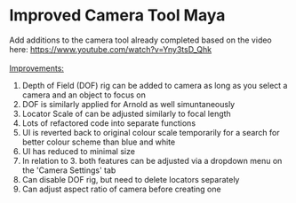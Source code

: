 # Improved Camera Tool Maya
 Add additions to the camera tool already completed based on the video here: https://www.youtube.com/watch?v=Yny3tsD_Qhk 
<br/>
<br/>
<ins>Improvements:</ins> <br/>
1. Depth of Field (DOF) rig can be added to camera as long as you select a camera and an object to focus on <br/>
2. DOF is similarly applied for Arnold as well simuntaneously <br/>
3. Locator Scale of can be adjusted similarly to focal length <br/>
4. Lots of refactored code into separate functions <br/>
5. UI is reverted back to original colour scale temporarily for a search for better colour scheme than blue and white <br/>
6. UI has reduced to minimal size <br />
7. In relation to 3. both features can be adjusted via a dropdown menu on the 'Camera Settings' tab <br />
8. Can disable DOF rig, but need to delete locators separately <br />
9. Can adjust aspect ratio of camera before creating one <br />
